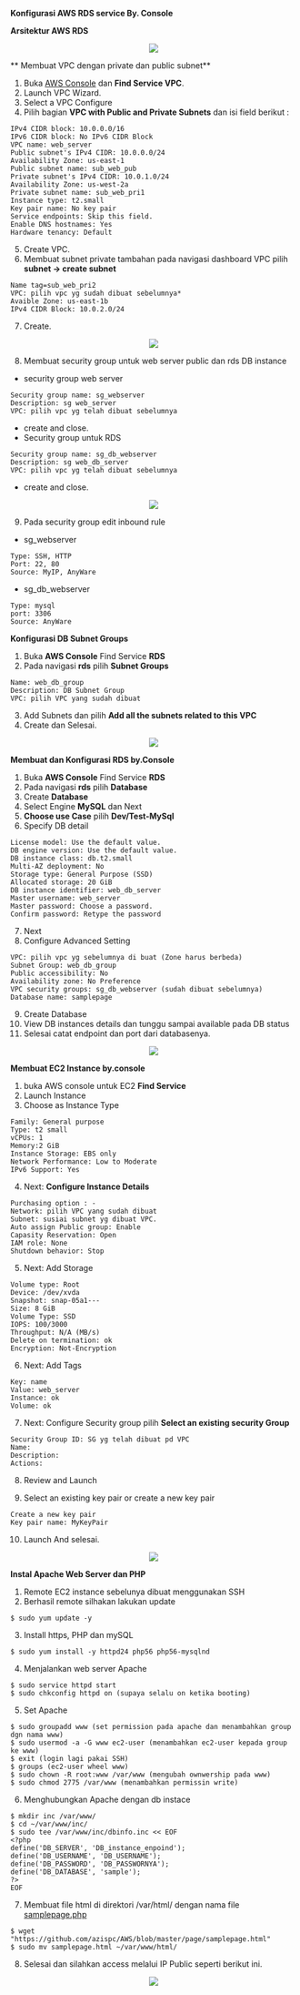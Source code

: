 **Konfigurasi AWS RDS service By. Console**

**Arsitektur AWS RDS**

<p align="center">
  <img src="https://github.com/azispc/AWS/blob/master/result/arsitektur_rds.png">
</p>

** Membuat VPC dengan private dan public subnet**
1. Buka [AWS Console]() dan **Find Service VPC**.
2. Launch VPC Wizard.
3. Select a VPC Configure
4. Pilih bagian **VPC with Public and Private Subnets** dan isi field berikut :
```
IPv4 CIDR block: 10.0.0.0/16
IPv6 CIDR block: No IPv6 CIDR Block
VPC name: web_server
Public subnet's IPv4 CIDR: 10.0.0.0/24
Availability Zone: us-east-1
Public subnet name: sub_web_pub
Private subnet's IPv4 CIDR: 10.0.1.0/24
Availability Zone: us-west-2a
Private subnet name: sub_web_pri1
Instance type: t2.small
Key pair name: No key pair
Service endpoints: Skip this field.
Enable DNS hostnames: Yes
Hardware tenancy: Default
```
5. Create VPC.
6. Membuat subnet private tambahan pada navigasi dashboard VPC pilih **subnet -> create subnet**
```
Name tag=sub_web_pri2
VPC: pilih vpc yg sudah dibuat sebelumnya*
Avaible Zone: us-east-1b
IPv4 CIDR Block: 10.0.2.0/24
```
7. Create.
<p align="center">
  <img src="https://github.com/azispc/AWS/blob/master/result/rds_2.png">
</p>

8. Membuat security group untuk web server public dan rds DB instance
* security group web server
```
Security group name: sg_webserver
Description: sg web_server
VPC: pilih vpc yg telah dibuat sebelumnya
```
* create and close.
* Security group untuk RDS
```
Security group name: sg_db_webserver
Description: sg web_db_server
VPC: pilih vpc yg telah dibuat sebelumnya
```
* create and close.

<p align="center">
  <img src="https://github.com/azispc/AWS/blob/master/result/rds_3.png">
</p>

9. Pada security group edit inbound rule
* sg_webserver
```
Type: SSH, HTTP
Port: 22, 80
Source: MyIP, AnyWare
```
* sg_db_webserver
```
Type: mysql
port: 3306
Source: AnyWare
```

**Konfigurasi DB Subnet Groups**
1. Buka **AWS Console** Find Service **RDS**
2. Pada navigasi **rds** pilih **Subnet Groups**
```
Name: web_db_group
Description: DB Subnet Group
VPC: pilih VPC yang sudah dibuat
```
3. Add Subnets dan pilih **Add all the subnets related to this VPC**
4. Create dan Selesai.
<p align="center">
  <img src="https://github.com/azispc/AWS/blob/master/result/rds_4.png">
</p>

**Membuat dan Konfigurasi RDS by.Console**
1. Buka **AWS Console** Find Service **RDS**
2. Pada navigasi **rds** pilih **Database**
3. Create **Database**
4. Select Engine  **MySQL** dan Next
5. **Choose use Case** pilih **Dev/Test-MySql**
6. Specify DB detail
```
License model: Use the default value.
DB engine version: Use the default value.
DB instance class: db.t2.small
Multi-AZ deployment: No
Storage type: General Purpose (SSD)
Allocated storage: 20 GiB
DB instance identifier: web_db_server
Master username: web_server
Master password: Choose a password.
Confirm password: Retype the password
```
7. Next
8. Configure Advanced Setting
```
VPC: pilih vpc yg sebelumnya di buat (Zone harus berbeda)
Subnet Group: web_db_group
Public accessibility: No
Availability zone: No Preference
VPC security groups: sg_db_webserver (sudah dibuat sebelumnya)
Database name: samplepage
```
9. Create Database
10. View DB instances details dan tunggu sampai available pada DB status
11. Selesai catat endpoint dan port dari databasenya.

<p align="center">
  <img src="https://github.com/azispc/AWS/blob/master/result/rds_5.png">
</p>


**Membuat EC2 Instance by.console**
1. buka AWS console untuk EC2 **Find Service**
2. Launch Instance
3. Choose as Instance Type

```
Family: General purpose
Type: t2 small
vCPUs: 1
Memory:2 GiB
Instance Storage: EBS only
Network Performance: Low to Moderate
IPv6 Support: Yes
```

4. Next: **Configure Instance Details**

```
Purchasing option : -
Network: pilih VPC yang sudah dibuat
Subnet: susiai subnet yg dibuat VPC.
Auto assign Public group: Enable
Capasity Reservation: Open
IAM role: None
Shutdown behavior: Stop
```

5. Next: Add Storage

```
Volume type: Root
Device: /dev/xvda
Snapshot: snap-05a1---
Size: 8 GiB
Volume Type: SSD
IOPS: 100/3000
Throughput: N/A (MB/s)
Delete on termination: ok
Encryption: Not-Encryption
```

6. Next: Add Tags

```
Key: name
Value: web_server
Instance: ok
Volume: ok
```

7. Next: Configure Security group pilih **Select an existing security Group**

```
Security Group ID: SG yg telah dibuat pd VPC
Name:
Description:
Actions:
```

8. Review and Launch

9. Select an existing key pair or create a new key pair

```
Create a new key pair
Key pair name: MyKeyPair
```
10. Launch And selesai.

<p align="center">
<img src="https://github.com/azispc/AWS/blob/master/result/rds_6.png">


**Instal Apache Web Server dan PHP**
1. Remote EC2 instance sebelunya dibuat menggunakan SSH
2. Berhasil remote silhakan lakukan update
```
$ sudo yum update -y
```
3. Install https, PHP dan mySQL
```
$ sudo yum install -y httpd24 php56 php56-mysqlnd
```
4. Menjalankan web server Apache
```
$ sudo service httpd start
$ sudo chkconfig httpd on (supaya selalu on ketika booting)
```
5. Set Apache
```
$ sudo groupadd www (set permission pada apache dan menambahkan group dgn nama www)
$ sudo usermod -a -G www ec2-user (menambahkan ec2-user kepada group ke www)
$ exit (login lagi pakai SSH)
$ groups (ec2-user wheel www)
$ sudo chown -R root:www /var/www (mengubah ownwership pada www)
$ sudo chmod 2775 /var/www (menambahkan permissin write)
```

6. Menghubungkan Apache dengan db instace
```
$ mkdir inc /var/www/
$ cd ~/var/www/inc/
$ sudo tee /var/www/inc/dbinfo.inc << EOF
<?php
define('DB_SERVER', 'DB_instance_enpoind');
define('DB_USERNAME', 'DB_USERNAME');
define('DB_PASSWORD', 'DB_PASSWORNYA');
define('DB_DATABASE', 'sample');
?>
EOF
```
7.  Membuat file html di direktori /var/html/ dengan nama file [samplepage.php](https://github.com/azispc/AWS/blob/master/page/samplepage.html)

```
$ wget "https://github.com/azispc/AWS/blob/master/page/samplepage.html"
$ sudo mv samplepage.html ~/var/www/html/
```
8. Selesai dan silahkan access melalui IP Public seperti berikut ini.

<p align="center">
<img src="https://github.com/azispc/AWS/blob/master/result/rds_6.png">
